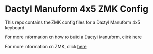 # Dactyl Manuform 4x5 ZMK Config

This repo contains the ZMK config files for a Dactyl Manuform 4x5 keyboard. 

For more information on how to build a Dactyl Manuform, click [here](https://tuxtower.net/blog/dactylmanuform/)

For more information on ZMK, click [here](https://zmk.dev/docs)

